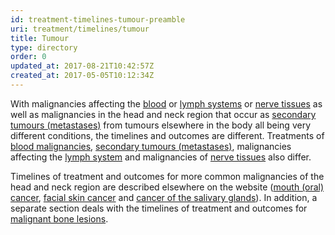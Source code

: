 ```yaml
---
id: treatment-timelines-tumour-preamble
uri: treatment/timelines/tumour
title: Tumour
type: directory
order: 0
updated_at: 2017-08-21T10:42:57Z
created_at: 2017-05-05T10:12:34Z
---
```


<p>With malignancies affecting the <a href="/treatment/surgery/tumour/blood-malignancy">blood</a>    or <a href="/treatment/surgery/tumour/other">lymph systems</a>    or <a href="/treatment/surgery/tumour/other">nerve tissues</a>    as well as malignancies in the head and neck region that
    occur as <a href="/treatment/surgery/tumour/metastases">secondary tumours (metastases)</a>    from tumours elsewhere in the body all being very different
    conditions, the timelines and outcomes are different. Treatments
    of <a href="/treatment/timelines/tumour/blood-malignancy">blood malignancies</a>,
    <a href="/treatment/timelines/tumour/metastases">secondary tumours (metastases)</a>,
    malignancies affecting the <a href="/treatment/timelines/tumour/other">lymph system</a>    and malignancies of <a href="/treatment/timelines/tumour/other">nerve tissues</a>    also differ.</p>
<p>Timelines of treatment and outcomes for more common malignancies
    of the head and neck region are described elsewhere on the
    website (<a href="/treatment/timelines/cancer/mouth-cancer">mouth (oral) cancer</a>,
    <a href="/treatment/timelines/cancer/facial-skin-cancer">facial skin cancer</a>    and <a href="/treatment/timelines/cancer/salivary-gland-cancer">cancer of the salivary glands</a>).
    In addition, a separate section deals with the timelines
    of treatment and outcomes for <a href="/treatment/timelines/bone-lesion">malignant bone lesions</a>.</p>
